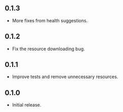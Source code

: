 ## 0.1.3

* More fixes from health suggestions.

## 0.1.2

* Fix the resource downloading bug.

## 0.1.1

* Improve tests and remove unnecessary resources.

## 0.1.0

* Initial release.

